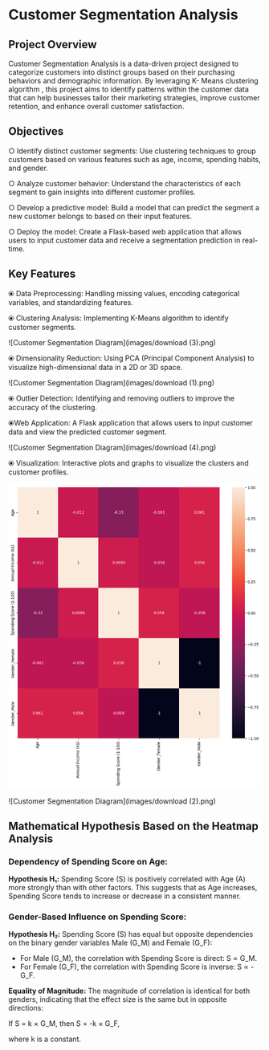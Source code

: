 
# Customer Segmentation Analysis




## Project Overview

Customer Segmentation Analysis is a data-driven project designed to categorize customers into distinct groups based on their purchasing behaviors and demographic information. By leveraging K- Means clustering algorithm , this project aims to identify patterns within the customer data that can help businesses tailor their marketing strategies, improve customer retention, and enhance overall customer satisfaction.

## Objectives

○  Identify distinct customer segments: Use clustering techniques to group customers based on various features such as age, income, spending habits, and gender.

○ Analyze customer behavior: Understand the characteristics of each segment to gain insights into different customer profiles.

○ Develop a predictive model: Build a model that can predict the segment a new customer belongs to based on their input features.

○ Deploy the model: Create a Flask-based web application that allows users to input customer data and receive a segmentation prediction in real-time.

## Key Features
⦿ Data Preprocessing: Handling missing values, encoding categorical variables, and standardizing features.

⦿ Clustering Analysis: Implementing K-Means  algorithm to identify customer segments.

![Customer Segmentation Diagram](images/download (3).png)


⦿ Dimensionality Reduction: Using PCA (Principal Component Analysis) to visualize high-dimensional data in a 2D or 3D space.

![Customer Segmentation Diagram](images/download (1).png)

⦿ Outlier Detection: Identifying and removing outliers to improve the accuracy of the clustering.

⦿Web Application: A Flask application that allows users to input customer data and view the predicted customer segment.

![Customer Segmentation Diagram](images/download (4).png)


⦿ Visualization: Interactive plots and graphs to visualize the clusters and customer profiles.

![Customer Segmentation Diagram](images/download.png)

![Customer Segmentation Diagram](images/download (2).png)

##  Mathematical Hypothesis Based on the Heatmap Analysis

### Dependency of Spending Score on Age:

**Hypothesis H₁:** Spending Score (S) is positively correlated with Age (A) more strongly than with other factors. This suggests that as Age increases, Spending Score tends to increase or decrease in a consistent manner.

### Gender-Based Influence on Spending Score:

**Hypothesis H₂:** Spending Score (S) has equal but opposite dependencies on the binary gender variables Male (G_M) and Female (G_F):

- For Male (G_M), the correlation with Spending Score is direct: S ∝ G_M.
- For Female (G_F), the correlation with Spending Score is inverse: S ∝ -G_F.

**Equality of Magnitude:** The magnitude of correlation is identical for both genders, indicating that the effect size is the same but in opposite directions:

If S = k × G_M, then S = -k × G_F,

where k is a constant.
